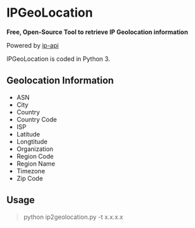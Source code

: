# IPGeoLocation

**Free, Open-Source Tool to retrieve IP Geolocation information**

Powered by [ip-api](http://ip-api.com/docs/)

IPGeoLocation is coded in Python 3.

**Geolocation Information**
---
* ASN
* City
* Country
* Country Code
* ISP
* Latitude
* Longtitude
* Organization
* Region Code
* Region Name
* Timezone
* Zip Code

**Usage**
---
> python ip2geolocation.py -t x.x.x.x
